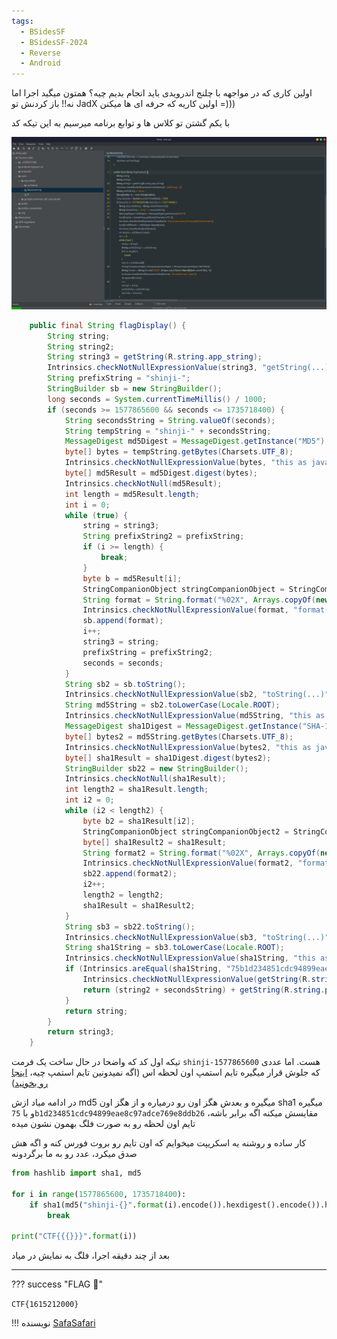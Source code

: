 ```yaml
---
tags:
  - BSidesSF
  - BSidesSF-2024
  - Reverse
  - Android
---
```


اولین کاری که در مواجهه با چلنج اندرویدی باید انجام بدیم چیه؟ همتون میگید اجرا اما نه!! باز کردنش تو JadX اولین کاریه که حرفه ای ها میکنن =)))

با یکم گشتن تو کلاس ها و توابع برنامه میرسیم به این تیکه کد

![Shinji](shinji-1.png)

```java
    public final String flagDisplay() {
        String string;
        String string2;
        String string3 = getString(R.string.app_string);
        Intrinsics.checkNotNullExpressionValue(string3, "getString(...)");
        String prefixString = "shinji-";
        StringBuilder sb = new StringBuilder();
        long seconds = System.currentTimeMillis() / 1000;
        if (seconds >= 1577865600 && seconds <= 1735718400) {
            String secondsString = String.valueOf(seconds);
            String tempString = "shinji-" + secondsString;
            MessageDigest md5Digest = MessageDigest.getInstance("MD5");
            byte[] bytes = tempString.getBytes(Charsets.UTF_8);
            Intrinsics.checkNotNullExpressionValue(bytes, "this as java.lang.String).getBytes(charset)");
            byte[] md5Result = md5Digest.digest(bytes);
            Intrinsics.checkNotNull(md5Result);
            int length = md5Result.length;
            int i = 0;
            while (true) {
                string = string3;
                String prefixString2 = prefixString;
                if (i >= length) {
                    break;
                }
                byte b = md5Result[i];
                StringCompanionObject stringCompanionObject = StringCompanionObject.INSTANCE;
                String format = String.format("%02X", Arrays.copyOf(new Object[]{Byte.valueOf(b)}, 1));
                Intrinsics.checkNotNullExpressionValue(format, "format(format, *args)");
                sb.append(format);
                i++;
                string3 = string;
                prefixString = prefixString2;
                seconds = seconds;
            }
            String sb2 = sb.toString();
            Intrinsics.checkNotNullExpressionValue(sb2, "toString(...)");
            String md5String = sb2.toLowerCase(Locale.ROOT);
            Intrinsics.checkNotNullExpressionValue(md5String, "this as java.lang.String).toLowerCase(Locale.ROOT)");
            MessageDigest sha1Digest = MessageDigest.getInstance("SHA-1");
            byte[] bytes2 = md5String.getBytes(Charsets.UTF_8);
            Intrinsics.checkNotNullExpressionValue(bytes2, "this as java.lang.String).getBytes(charset)");
            byte[] sha1Result = sha1Digest.digest(bytes2);
            StringBuilder sb22 = new StringBuilder();
            Intrinsics.checkNotNull(sha1Result);
            int length2 = sha1Result.length;
            int i2 = 0;
            while (i2 < length2) {
                byte b2 = sha1Result[i2];
                StringCompanionObject stringCompanionObject2 = StringCompanionObject.INSTANCE;
                byte[] sha1Result2 = sha1Result;
                String format2 = String.format("%02X", Arrays.copyOf(new Object[]{Byte.valueOf(b2)}, 1));
                Intrinsics.checkNotNullExpressionValue(format2, "format(format, *args)");
                sb22.append(format2);
                i2++;
                length2 = length2;
                sha1Result = sha1Result2;
            }
            String sb3 = sb22.toString();
            Intrinsics.checkNotNullExpressionValue(sb3, "toString(...)");
            String sha1String = sb3.toLowerCase(Locale.ROOT);
            Intrinsics.checkNotNullExpressionValue(sha1String, "this as java.lang.String).toLowerCase(Locale.ROOT)");
            if (Intrinsics.areEqual(sha1String, "75b1d234851cdc94899eae8c97adce769e8ddb26")) {
                Intrinsics.checkNotNullExpressionValue(getString(R.string.part_one), "getString(...)");
                return (string2 + secondsString) + getString(R.string.part_three);
            }
            return string;
        }
        return string3;
    }
```

تیکه اول کد که واضحا در حال ساخت یک فرمت `shinji-1577865600` هست.
اما عددی که جلوش قرار میگیره تایم استمپ اون لحظه اس (اگه نمیدونین تایم استمپ چیه، [اینجا رو بخونید](https://fa.wikipedia.org/wiki/%D8%A8%D8%B1%DA%86%D8%B3%D8%A8_%D8%B2%D9%85%D8%A7%D9%86))

در ادامه میاد ازش md5 میگیره و بعدش هگز اون رو درمیاره و از هگز اون sha1 میگیره و با `75b1d234851cdc94899eae8c97adce769e8ddb26` مقایسش میکنه
اگه برابر باشه، تایم اون لحظه رو به صورت فلگ بهمون نشون میده

کار ساده و روشنه
یه اسکریپت میخوایم که اون تایم رو بروت فورس کنه و اگه هش صدق میکرد، عدد رو به ما برگردونه
```py
from hashlib import sha1, md5

for i in range(1577865600, 1735718400):
    if sha1(md5("shinji-{}".format(i).encode()).hexdigest().encode()).hexdigest().lower() == "75b1d234851cdc94899eae8c97adce769e8ddb26":
        break

print("CTF{{{}}}".format(i))
```

بعد از چند دقیقه اجرا، فلگ به نمایش در میاد

---
??? success "FLAG :triangular_flag_on_post:"
    <div dir="ltr">`CTF{1615212000}`</div>


!!! نویسنده
    [SafaSafari](https://twitter.com/SafaSafari3)

